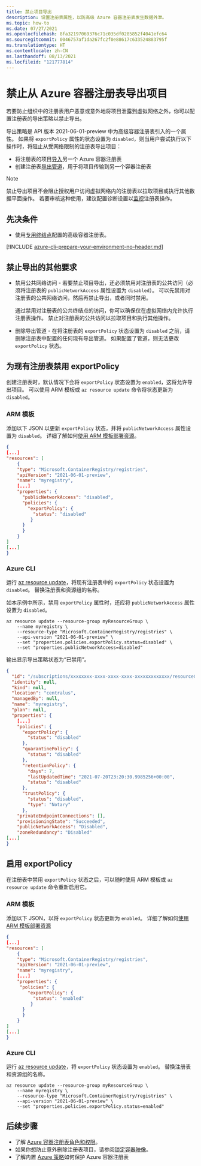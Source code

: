```yaml
---
title: 禁止项目导出
description: 设置注册表属性，以防高级 Azure 容器注册表发生数据外泄。
ms.topic: how-to
ms.date: 07/27/2021
ms.openlocfilehash: 8fa32197069376c71c035df0285852f4041efc64
ms.sourcegitcommit: 0046757af1da267fc2f0e88617c633524883795f
ms.translationtype: HT
ms.contentlocale: zh-CN
ms.lasthandoff: 08/13/2021
ms.locfileid: "121777814"
---
```

# <a name="disable-export-of-artifacts-from-an-azure-container-registry"></a>禁止从 Azure 容器注册表导出项目 

若要防止组织中的注册表用户恶意或意外地将项目泄露到虚拟网络之外，你可以配置注册表的导出策略以禁止导出。

导出策略是 API 版本 2021-06-01-preview 中为高级容器注册表引入的一个属性。 如果将 `exportPolicy` 属性的状态设置为 `disabled`，则当用户尝试执行以下操作时，将阻止从受网络限制的注册表导出项目：

* 将注册表的项目[导入](container-registry-import-images.md)另一个 Azure 容器注册表
* 创建注册表[导出管道](container-registry-transfer-images.md)，用于将项目传输到另一个容器注册表

> [!NOTE]
> 禁止导出项目不会阻止授权用户访问虚拟网络内的注册表以拉取项目或执行其他数据平面操作。 若要审核这种使用，建议配置诊断设置以[监视](monitor-service.md)注册表操作。 

## <a name="prerequisites"></a>先决条件

* 使用[专用终结点](container-registry-private-link.md)配置的高级容器注册表。

[!INCLUDE [azure-cli-prepare-your-environment-no-header.md](../../includes/azure-cli-prepare-your-environment-no-header.md)]

## <a name="other-requirements-to-disable-exports"></a>禁止导出的其他要求

* 禁用公共网络访问 - 若要禁止项目导出，还必须禁用对注册表的公共访问（必须将注册表的 `publicNetworkAccess` 属性设置为 `disabled`）。 可以先禁用对注册表的公共网络访问，然后再禁止导出，或者同时禁用。

    通过禁用对注册表的公共终结点的访问，你可以确保仅在虚拟网络内允许执行注册表操作。 禁止对注册表的公共访问以拉取项目和执行其他操作。 

*  删除导出管道 - 在将注册表的 `exportPolicy` 状态设置为 `disabled` 之前，请删除注册表中配置的任何现有导出管道。 如果配置了管道，则无法更改 `exportPolicy` 状态。

## <a name="disable-exportpolicy-for-an-existing-registry"></a>为现有注册表禁用 exportPolicy

创建注册表时，默认情况下会将 `exportPolicy` 状态设置为 `enabled`，这将允许导出项目。 可以使用 ARM 模板或 `az resource update` 命令将状态更新为 `disabled`。

### <a name="arm-template"></a>ARM 模板 

添加以下 JSON 以更新 `exportPolicy` 状态，并将 `publicNetworkAccess` 属性设置为 `disabled`。 详细了解如何[使用 ARM 模板部署资源](../azure-resource-manager/templates/deploy-cli.md)。

```json
{
[...]
"resources": [
    {
    "type": "Microsoft.ContainerRegistry/registries",
    "apiVersion": "2021-06-01-preview",
    "name": "myregistry",
    [...]
    "properties": {
      "publicNetworkAccess": "disabled",
      "policies": {
        "exportPolicy": {
          "status": "disabled"
         }
      }
      }
    }
]
[...]
}
```

### <a name="azure-cli"></a>Azure CLI

运行 [az resource update](/cli/azure/resource/#az_resource_update)，将现有注册表中的 `exportPolicy` 状态设置为 `disabled`。 替换注册表和资源组的名称。

如本示例中所示，禁用 `exportPolicy` 属性时，还应将 `publicNetworkAccess` 属性设置为 `disabled`。

```azurecli
az resource update --resource-group myResourceGroup \
    --name myregistry \
    --resource-type "Microsoft.ContainerRegistry/registries" \
    --api-version "2021-06-01-preview" \
    --set "properties.policies.exportPolicy.status=disabled" \
    --set "properties.publicNetworkAccess=disabled"  
```

输出显示导出策略状态为“已禁用”。

```json
{
  "id": "/subscriptions/xxxxxxxx-xxxx-xxxx-xxxx-xxxxxxxxxxxxx/resourceGroups/myResourceGroup/providers/Microsoft.ContainerRegistry/registries/myregistry",
  "identity": null,
  "kind": null,
  "location": "centralus",
  "managedBy": null,
  "name": "myregistry",
  "plan": null,
  "properties": {
    [...]
    "policies": {
      "exportPolicy": {
        "status": "disabled"
      },
      "quarantinePolicy": {
        "status": "disabled"
      },
      "retentionPolicy": {
        "days": 7,
        "lastUpdatedTime": "2021-07-20T23:20:30.9985256+00:00",
        "status": "disabled"
      },
      "trustPolicy": {
        "status": "disabled",
        "type": "Notary"
      },
    "privateEndpointConnections": [],
    "provisioningState": "Succeeded",
    "publicNetworkAccess": "Disabled",
    "zoneRedundancy": "Disabled"
[...]
}
```

## <a name="enable-exportpolicy"></a>启用 exportPolicy 

在注册表中禁用 `exportPolicy` 状态之后，可以随时使用 ARM 模板或 `az resource update` 命令重新启用它。

### <a name="arm-template"></a>ARM 模板 

添加以下 JSON，以将 `exportPolicy` 状态更新为 `enabled`。 详细了解如何[使用 ARM 模板部署资源](../azure-resource-manager/templates/deploy-cli.md)

```json
{
[...]
"resources": [
    {
    "type": "Microsoft.ContainerRegistry/registries",
    "apiVersion": "2021-06-01-preview",
    "name": "myregistry",
    [...]
    "properties": {
     "policies": {
        "exportPolicy": {
          "status": "enabled"
         }
      }
      }
    }
]
[...]
}
```

### <a name="azure-cli"></a>Azure CLI

运行 [az resource update](/cli/azure/resource/#az_resource_update)，将 `exportPolicy` 状态设置为 `enabled`。 替换注册表和资源组的名称。

```azurecli
az resource update --resource-group myResourceGroup \
    --name myregistry \
    --resource-type "Microsoft.ContainerRegistry/registries" \
    --api-version "2021-06-01-preview" \
    --set "properties.policies.exportPolicy.status=enabled"
```
 
## <a name="next-steps"></a>后续步骤

* 了解 [Azure 容器注册表角色和权限](container-registry-roles.md)。
* 如果你想防止意外删除注册表项目，请参阅[锁定容器映像](container-registry-image-lock.md)。
* 了解内置 [Azure 策略](container-registry-azure-policy.md)如何保护 Azure 容器注册表
